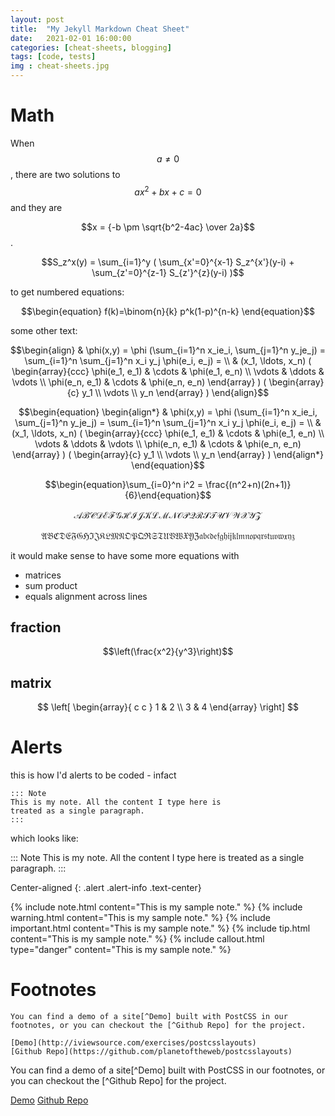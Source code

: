 ```yaml
---
layout: post
title:  "My Jekyll Markdown Cheat Sheet"
date:   2021-02-01 16:00:00
categories: [cheat-sheets, blogging]
tags: [code, tests]
img : cheat-sheets.jpg
---
```


# Math

When $$a \ne 0$$, there are two solutions to $$ax^2 + bx + c = 0$$ and they are

$$x = {-b \pm \sqrt{b^2-4ac} \over 2a}$$.

$$S_z^x(y) = \sum_{i=1}^y ( \sum_{x'=0}^{x-1} S_z^{x'}(y-i) + \sum_{z'=0}^{z-1} S_{z'}^{z}(y-i) )$$

to get numbered equations:

$$\begin{equation} 
    f(k)=\binom{n}{k} p^k(1-p)^{n-k}
  \end{equation}$$

some other text:

$$\begin{align}
  & \phi(x,y) = \phi (\sum_{i=1}^n x_ie_i, \sum_{j=1}^n y_je_j)
  = \sum_{i=1}^n \sum_{j=1}^n x_i y_j \phi(e_i, e_j) = \\
  & (x_1, \ldots, x_n) 
  ( \begin{array}{ccc}
      \phi(e_1, e_1) & \cdots & \phi(e_1, e_n) \\
      \vdots         & \ddots & \vdots         \\
      \phi(e_n, e_1) & \cdots & \phi(e_n, e_n) \end{array} )
  ( \begin{array}{c}  y_1 \\
                      \vdots \\ 
                      y_n \end{array} )
  \end{align}$$

$$\begin{equation} \begin{align*}
  & \phi(x,y) = \phi (\sum_{i=1}^n x_ie_i, \sum_{j=1}^n y_je_j)
  = \sum_{i=1}^n \sum_{j=1}^n x_i y_j \phi(e_i, e_j) = \\
  & (x_1, \ldots, x_n) 
  ( \begin{array}{ccc}
      \phi(e_1, e_1) & \cdots & \phi(e_1, e_n) \\
      \vdots         & \ddots & \vdots         \\
      \phi(e_n, e_1) & \cdots & \phi(e_n, e_n) \end{array} )
  ( \begin{array}{c}  y_1 \\
                      \vdots \\ 
                      y_n \end{array} )
  \end{align*} 
  \end{equation}$$

$$\begin{equation}\sum_{i=0}^n i^2 = \frac{(n^2+n)(2n+1)}{6}\end{equation}$$

$$\begin{equation}\mathscr{ABCDEFGHIJKLMNOPQRSTUVWXYZ}\end{equation}$$

$$\begin{equation}\mathfrak{ABCDEFGHIJKLMNOPQRSTUVWXYZ} 
  \mathfrak{abcdefghijklmnopqrstuvwxyz}\end{equation}$$


it would make sense to have some more equations with
- matrices
- sum product
- equals alignment across lines
## fraction

$$\left(\frac{x^2}{y^3}\right)$$	

## matrix

$$ \left[
  \begin{array}{ c c }
     1 & 2 \\
     3 & 4
  \end{array} \right]
$$

# Alerts	

this is how I'd alerts to be coded - infact

```
::: Note 
This is my note. All the content I type here is 
treated as a single paragraph.
:::
```

which looks like: 

::: Note 
This is my note. All the content I type here is 
treated as a single paragraph.
:::

Center-aligned
{: .alert .alert-info .text-center}


{% include note.html content="This is my sample note." %}
{% include warning.html content="This is my sample note." %}
{% include important.html content="This is my sample note." %}
{% include tip.html content="This is my sample note." %}
{% include callout.html type="danger" content="This is my sample note." %}


# Footnotes


```
You can find a demo of a site[^Demo] built with PostCSS in our footnotes, or you can checkout the [^Github Repo] for the project.

[Demo](http://iviewsource.com/exercises/postcsslayouts)
[Github Repo](https://github.com/planetoftheweb/postcsslayouts)
```

You can find a demo of a site[^Demo] built with PostCSS in our footnotes, or you can checkout the [^Github Repo] for the project.

[Demo](http://iviewsource.com/exercises/postcsslayouts)
[Github Repo](https://github.com/planetoftheweb/postcsslayouts)
